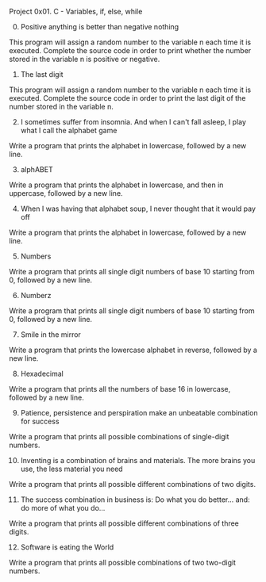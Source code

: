 Project 
0x01. C - Variables, if, else, while

0. Positive anything is better than negative nothing

This program will assign a random number to the variable n each time it is executed. Complete the source code in order to print whether the number stored in the variable n is positive or negative.

1. The last digit

This program will assign a random number to the variable n each time it is executed. Complete the source code in order to print the last digit of the number stored in the variable n.

2. I sometimes suffer from insomnia. And when I can't fall asleep, I play what I call the alphabet game

Write a program that prints the alphabet in lowercase, followed by a new line.

3. alphABET

Write a program that prints the alphabet in lowercase, and then in uppercase, followed by a new line.

4. When I was having that alphabet soup, I never thought that it would pay off

Write a program that prints the alphabet in lowercase, followed by a new line.

5. Numbers

Write a program that prints all single digit numbers of base 10 starting from 0, followed by a new line.

6. Numberz

Write a program that prints all single digit numbers of base 10 starting from 0, followed by a new line.

7. Smile in the mirror

Write a program that prints the lowercase alphabet in reverse, followed by a new line.

8. Hexadecimal

Write a program that prints all the numbers of base 16 in lowercase, followed by a new line.

9. Patience, persistence and perspiration make an unbeatable combination for success

Write a program that prints all possible combinations of single-digit numbers.

10. Inventing is a combination of brains and materials. The more brains you use, the less material you need

Write a program that prints all possible different combinations of two digits.

11. The success combination in business is: Do what you do better... and: do more of what you do...

Write a program that prints all possible different combinations of three digits.

12. Software is eating the World

Write a program that prints all possible combinations of two two-digit numbers.


